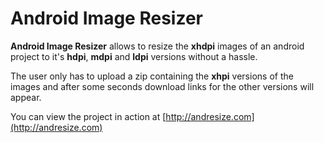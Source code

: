 # Android Image Resizer

**Android Image Resizer** allows to resize the **xhdpi** images of an android project to it's **hdpi**, **mdpi** and **ldpi** versions without a hassle.

The user only has to upload a zip containing the **xhpi** versions of the images and after some seconds download links for the other versions will appear.

You can view the project in action at [http://andresize.com](http://andresize.com)